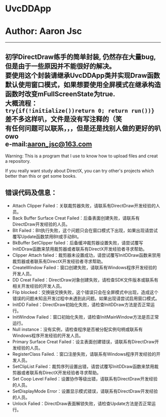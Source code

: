 # UvcDDApp
# Author: Aaron Jsc
---
初学DirectDraw练手的简单封装, 仍然存在大量bug,但是由于一些原因并不能很好的解决。  
要使用这个封装请继承UvcDDApp类并实现Draw函数  
默认使用窗口模式，如果想要使用全屏模式在继承构造函数时改变mFullScreenState为true.  
大概流程：  
`try{if(!initialize())return 0; return run())}`  
差不多这样叭，文件是没有写注释的（笑  
有任何问题可以联系，，，但是还是找别人做的更好的叭owo  
e-mail:aaron_jsc@163.com  
---
Warning: This is a program that I use to know how to upload files and creat a repository.

If you really want study about DirectX, you can try other's projects which better than this or get some books.

## 错误代码及信息：  
- Attach Clipper Failed：关联裁剪器失败，请联系有DirectDraw开发经验的人员。  
- Back Buffer Surface Creat Failed：后备表面创建失败，请联系有DirectDraw开发经验的人员。  
- Blt Failed：Blt执行失败，这个问题只会在窗口模式下出现，如果出现请尝试覆写Update函数禁用Blt或手动Blt。  
- BkBuffer SetClipper failed：后备缓冲裁剪器设置失败，请尝试覆写InitDDraw函数来禁用裁剪器或者联系有DirectX开发经验者寻求帮助。  
- Clipper Attach falied：裁剪器未设置成功，请尝试覆写InitDDraw函数来禁用裁剪器或者联系有DirectX开发经验者寻求帮助。  
- CreateWindow Failed：窗口创建失败，请联系有Windows程序开发经验的开发人员。  
- DD Creat Failed：DirectDraw对象创建失败，请检查SDK文件版本或联系有相关开发经验的开发人员。  
- Flip blocked：交换链交换失败，这个错误只会在全屏模式中出现，造成这个错误的问题未知且开发过程中未遇到此问题。如果出现请尝试启用窗口模式。  
- InitDD Failed：DirectDraw初始化失败，请检查InitDDraw方法是否正常运行。  
- InitWindow Failed：窗口初始化失败，请检查InitMainWindow方法是否正常运行。  
- Null instance：没有实例，请检查程序是否被分配实例句柄或联系有Windows程序开发经验的开发人员。  
- Primary Surface Creat Failed：设主表面创建错误，请联系有DirectDraw开发经验的人员。  
- RegisterClass Failed.：窗口注册失败，请联系有Windows程序开发经验的开发人员。  
- SetClipList Failed：裁剪序列设置出错，请尝试覆写InitDDraw函数来禁用裁剪器或者联系有DirectX开发经验者寻求帮助。  
- Set Coop Level Failed：设置协作等级出错，请联系有DirectDraw开发经验的人员。  
- SetDisplayMode Error：设置显示模式错误，请联系有DirectDraw开发经验的人员。  
- Unlock Falied：DirectDraw表面解锁失败，请检查Update方法是否正常运行。  

